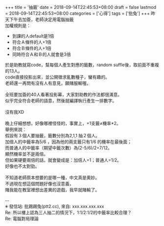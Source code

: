 +++
title = '抽籤'
date = 2018-09-14T22:45:53+08:00
draft = false
lastmod = 2018-09-14T22:45:53+08:00
categories = ['心得']
tags = ['批兔']
+++
昨天下午去加簽，老師決定用電腦抽籤<br>
加權規則是：<br>
- 到課的人default是1倍
- 符合Ａ條件的人+1倍
- 符合Ｂ條件的人+1倍
- 同時符合Ａ和Ｂ的人就會是3倍

於是助教就寫code，幫每個人產生對應的籤數，random suffle後，取前面不重複的13人。<br>
code直接投影出來，並公開徵求亂數種子，蠻有趣的。<br>
老師還一再問有沒有人有意見，願賭服輸喔。<br>
<br>
全班要加簽的40人看著投影幕，大家對助教的作法都很滿意。<br>
似乎完全符合老師的語意，然後就編譯執行產生一排數字。<br>
<br>
沒有我XD<br>
<br>
晚上仔細想想，好像哪裡怪怪的，事實上，+1支籤≠機率*2。<br>
舉例來說：<br>
假設有３個人要抽籤，籤數分別為2,1,1 抽２個人。<br>
加倍人的中籤率為5/6 ，因為他的兩支籤只有1/6 的機率在最後面；<br>
而普通人的中籤率（期望中籤次數）為(2-5/6)/2=7/12。<br>
顯然機率並不是兩倍。<br>
但如果硬要兩倍的話，就會變成是：加倍人=1；普通人=1/2。<br>
好像也不太對勁。<br>
<br>
不知道老師原本想要的是哪一種，中文真是奧妙。<br>
不過現在想這個問題好像也沒意義，<br>
賭我能在教室裡想出差異的遊戲，我早就賭輸了。<br>
<br>
--<br>
※ 發信站: 批踢踢兔(ptt2.cc), 來自: xxx.xxx.xxx.xxx<br>
Re: 所以樓上認為三人抽二的情況下，1:1/2:1/2的中籤率比較合理？<br>
Re: 電腦對局理論<br>
